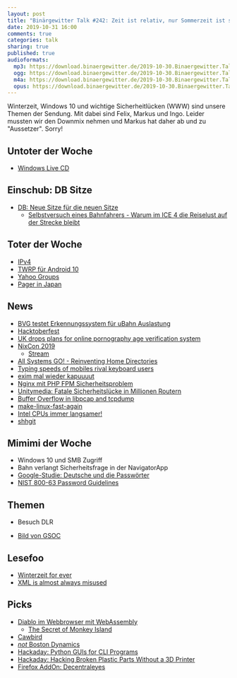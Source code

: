 ```yaml
---
layout: post
title: "Binärgewitter Talk #242: Zeit ist relativ, nur Sommerzeit ist scheiße"
date: 2019-10-31 16:00
comments: true
categories: talk
sharing: true
published: true
audioformats:
  mp3: https://download.binaergewitter.de/2019-10-30.Binaergewitter.Talk.242.mp3
  ogg: https://download.binaergewitter.de/2019-10-30.Binaergewitter.Talk.242.ogg
  m4a: https://download.binaergewitter.de/2019-10-30.Binaergewitter.Talk.242.m4a
  opus: https://download.binaergewitter.de/2019-10-30.Binaergewitter.Talk.242.opus
---
```

Winterzeit, Windows 10 und wichtige Sicherheitlücken (WWW) sind unsere Themen der Sendung. Mit dabei sind Felix, Markus und Ingo.
Leider mussten wir den Downmix nehmen und Markus hat daher ab und zu "Aussetzer". Sorry!

## Untoter der Woche
- [Windows Live CD](https://www.hirensbootcd.org/)

## Einschub: DB Sitze
- [DB: Neue Sitze für die neuen Sitze](https://www.deutschebahn.com/de/presse/pressestart_zentrales_uebersicht/60-000-komfortablere-Sitze-fuer-ICE-4-und-ICE-3-Anfang-2020-startet-der-Umbau--4561346?contentId=1204030)
  * [Selbstversuch eines Bahnfahrers - Warum im ICE 4 die Reiselust auf der Strecke bleibt](https://www.deutschlandfunkkultur.de/selbstversuch-eines-bahnfahrers-warum-im-ice-4-die.2156.de.html?dram:article_id=440810)


## Toter der Woche
- [IPv4](https://www.ispreview.co.uk/index.php/2019/10/this-time-there-really-are-no-ipv4-internet-addresses-left.html)
- [TWRP für Android 10](https://twrp.me/site/update/2019/10/23/twrp-and-android-10.html)
- [Yahoo Groups](https://www.vice.com/en_us/article/8xwe9p/yahoo-groups-is-winding-down-and-all-content-will-be-permanently-removed)
- [Pager in Japan](https://www.japantimes.co.jp/news/2019/09/30/business/tech/japanese-pagers-last-beeps-50-years/#.XZKmvC33VTY)

## News
- [BVG testet Erkennungssystem für uBahn Auslastung](https://www.heise.de/newsticker/meldung/BVG-testet-Erkennungssystem-fuer-U-Bahn-Auslastung-4558277.html?)
- [Hacktoberfest](https://hacktoberfest.digitalocean.com/)
- [UK drops plans for online pornography age verification system](https://www.theguardian.com/culture/2019/oct/16/uk-drops-plans-for-online-pornography-age-verification-system)
- [NixCon 2019](https://2019.nixcon.org/)
  * [Stream](https://www.youtube.com/watch?v=aUG9aGYYCY8)
- [All Systems GO! - Reinventing Home Directories](https://media.ccc.de/v/ASG2019-164-reinventing-home-directories#t=0)
- [Typing speeds of mobiles rival keyboard users](https://mobile.slashdot.org/story/19/10/03/221259/typing-speeds-on-mobiles-rival-keyboard-users-says-report)
- [exim mal wieder kapuuuut]( https://www.heise.de/security/meldung/Jetzt-patchen-Erneut-kritische-Luecke-in-Mail-Server-Exim-4543602.html)
- [Nginx mit PHP FPM Sicherheitsproblem](https://www.heise.de/security/meldung/Updates-fuer-PHP7-NGINX-Server-mit-PHP-FPM-waren-aus-der-Ferne-angreifbar-4570800.html)
- [Unitymedia: Fatale Sicherheitslücke in Millionen Routern]( https://www.heise.de/security/meldung/Unitymedia-Fatale-Sicherheitsluecke-in-Millionen-Routern-4544886.html)
- [Buffer Overflow in libpcap and tcpdump](https://isc.sans.edu/diary/rss/25386)
- [make-linux-fast-again](https://make-linux-fast-again.com/)
- [Intel CPUs immer langsamer!](https://www.computerbase.de/2019-10/linux-entwickler-empfiehlt-deaktivierung-von-smt/)
- [shhgit]( https://shhgit.darkport.co.uk/)

## Mimimi der Woche
- Windows 10 und SMB Zugriff
- Bahn verlangt Sicherheitsfrage in der NavigatorApp
- [Google-Studie: Deutsche und die Passwörter](https://www.linux-magazin.de/news/google-studie-deutsche-und-die-passwoerter/)
- [NIST 800-63 Password Guidelines](https://jumpcloud.com/blog/nist-800-63-password-guidelines/)

## Themen
- Besuch DLR
 * [Bild von GSOC](https://twitter.com/ingoebel/status/1189223745845637122/photo/1)

## Lesefoo
- [Winterzeit for ever]( https://www.riffreporter.de/erbe-umwelt-peter-spork/sommerzeit/ )
- [XML is almost always misused]( https://www.devever.net/~hl/xml )

## Picks
- [Diablo im Webbrowser mit WebAssembly](https://github.com/d07RiV/diabloweb)
  - [The Secret of Monkey Island]( https://archive.org/details/mnkyega )
- [Cawbird](https://ibboard.co.uk/cawbird/)
- [*not* Boston Dynamics](https://www.heise.de/newsticker/meldung/Militaerroboter-Parodie-Beinahe-wie-Boston-Dynamics-4571312.html)
- [Hackaday: Python GUIs for CLI Programs](https://hackaday.com/2019/10/14/linux-fu-python-guis-for-command-line-programs-almost-instantly/)
- [Hackaday: Hacking Broken Plastic Parts Without a 3D Printer](https://hackaday.com/2019/10/13/hacking-broken-plastic-parts-without-a-3d-printer/)
- [Firefox AddOn: Decentraleyes](https://addons.mozilla.org/en-US/firefox/addon/decentraleyes/)
